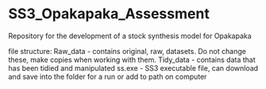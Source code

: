 # SS3_Opakapaka_Assessment
Repository for the development of a stock synthesis model for Opakapaka

file structure:
Raw_data - contains original, raw, datasets. Do not change these, make copies when working with them.
Tidy_data - contains data that has been tidied and manipulated
ss.exe - SS3 executable file, can download and save into the folder for a run or add to path on computer
